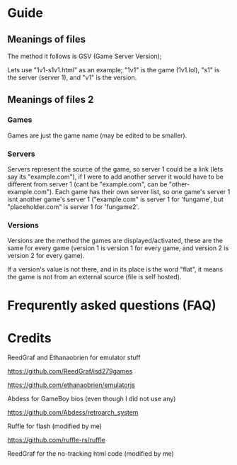 # Guide
## Meanings of files

The method it follows is GSV (Game Server Version);

Lets use "1v1-s1v1.html" as an example; "1v1" is the game (1v1.lol), "s1" is the server (server 1), and "v1" is the version.
## Meanings of files 2
### Games
Games are just the game name (may be edited to be smaller).


### Servers
Servers represent the source of the game, so server 1 could be a link (lets say its "example.com"), if I were to add another server it would have to be different from server 1 (cant be "example.com", can be "other-example.com"). Each game has their own server list, so one game's server 1 isnt another game's server 1 ("example.com" is server 1 for 'fungame', but "placeholder.com" is server 1 for 'fungame2'.


### Versions
Versions are the method the games are displayed/activated, these are the same for every game (version 1 is version 1 for every game, and version 2 is version 2 for every game). 

If a version's value is not there, and in its place is the word "flat", it means the game is not from an external source (file is self hosted).

# Frequrently asked questions (FAQ)

# Credits
ReedGraf and Ethanaobrien for emulator stuff

https://github.com/ReedGraf/isd279games

https://github.com/ethanaobrien/emulatorjs

Abdess for GameBoy bios (even though I did not use any)

https://github.com/Abdess/retroarch_system

Ruffle for flash (modified by me)

https://github.com/ruffle-rs/ruffle

ReedGraf for the no-tracking html code (modified by me)


